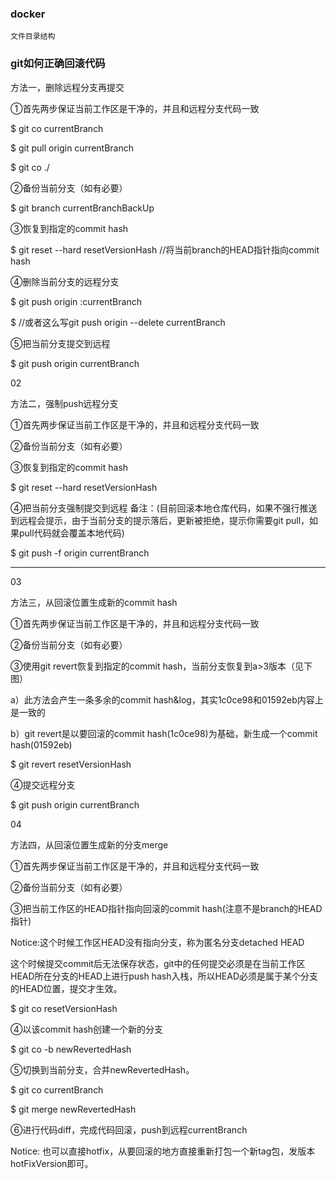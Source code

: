 ### docker
    文件目录结构
### git如何正确回滚代码

方法一，删除远程分支再提交

①首先两步保证当前工作区是干净的，并且和远程分支代码一致

$ git co currentBranch

$ git pull origin currentBranch

$ git co ./

②备份当前分支（如有必要）

$ git branch currentBranchBackUp

③恢复到指定的commit hash

$ git reset --hard resetVersionHash //将当前branch的HEAD指针指向commit hash

④删除当前分支的远程分支

$ git push origin :currentBranch

$ //或者这么写git push origin --delete currentBranch

⑤把当前分支提交到远程

$ git push origin currentBranch

02

方法二，强制push远程分支

①首先两步保证当前工作区是干净的，并且和远程分支代码一致

②备份当前分支（如有必要）

③恢复到指定的commit hash

$ git reset --hard resetVersionHash

④把当前分支强制提交到远程
备注：(目前回滚本地仓库代码，如果不强行推送到远程会提示，由于当前分支的提示落后，更新被拒绝，提示你需要git pull，如果pull代码就会覆盖本地代码)

$ git push -f origin currentBranch

---
03

方法三，从回滚位置生成新的commit hash

①首先两步保证当前工作区是干净的，并且和远程分支代码一致

②备份当前分支（如有必要）

③使用git revert恢复到指定的commit hash，当前分支恢复到a>3版本（见下图）

a）此方法会产生一条多余的commit hash&log，其实1c0ce98和01592eb内容上是一致的

b）git revert是以要回滚的commit hash(1c0ce98)为基础，新生成一个commit hash(01592eb)

$ git revert resetVersionHash

④提交远程分支

$ git push origin currentBranch


04

方法四，从回滚位置生成新的分支merge

①首先两步保证当前工作区是干净的，并且和远程分支代码一致

②备份当前分支（如有必要）

③把当前工作区的HEAD指针指向回滚的commit hash(注意不是branch的HEAD指针)

Notice:这个时候工作区HEAD没有指向分支，称为匿名分支detached HEAD

这个时候提交commit后无法保存状态，git中的任何提交必须是在当前工作区HEAD所在分支的HEAD上进行push hash入栈，所以HEAD必须是属于某个分支的HEAD位置，提交才生效。

$ git co resetVersionHash

④以该commit hash创建一个新的分支

$ git co -b newRevertedHash

⑤切换到当前分支，合并newRevertedHash。

$ git co currentBranch

$ git merge newRevertedHash

⑥进行代码diff，完成代码回滚，push到远程currentBranch

Notice: 也可以直接hotfix，从要回滚的地方直接重新打包一个新tag包，发版本hotFixVersion即可。



